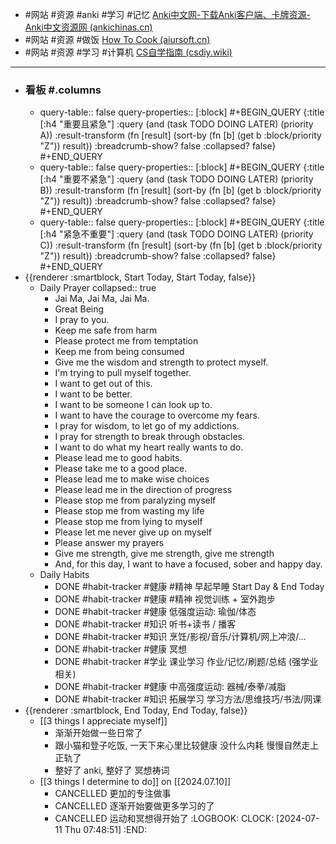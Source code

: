 - #网站 #资源 #anki #学习 #记忆 [Anki中文网-下载Anki客户端、卡牌资源-Anki中文资源网 (ankichinas.cn)](https://file.ankichinas.cn/)
- #网站 #资源 #做饭 [How To Cook (aiursoft.cn)](https://cook.aiursoft.cn/)
- #网站 #资源 #学习 #计算机  [CS自学指南 (csdiy.wiki)](https://csdiy.wiki/)
- ---
- ### 看板 #.columns
	- query-table:: false
	  query-properties:: [:block]
	  #+BEGIN_QUERY
	  {:title [:h4 "重要且紧急"]
	  :query  (and (task TODO DOING LATER) (priority A))
	  :result-transform (fn [result]
	                          (sort-by (fn [b]
	                                     (get b :block/priority "Z")) result))
	  :breadcrumb-show? false
	  :collapsed? false}
	  #+END_QUERY
	- query-table:: false
	  query-properties:: [:block]
	  #+BEGIN_QUERY
	  {:title [:h4 "重要不紧急"]
	  :query  (and (task TODO DOING LATER) (priority B))
	  :result-transform (fn [result]
	                          (sort-by (fn [b]
	                                     (get b :block/priority "Z")) result))
	  :breadcrumb-show? false
	  :collapsed? false}
	  #+END_QUERY
	- query-table:: false
	  query-properties:: [:block]
	  #+BEGIN_QUERY
	  {:title [:h4 "紧急不重要"]
	  :query  (and (task TODO DOING LATER) (priority C))
	  :result-transform (fn [result]
	                          (sort-by (fn [b]
	                                     (get b :block/priority "Z")) result))
	  :breadcrumb-show? false
	  :collapsed? false}
	  #+END_QUERY
- {{renderer :smartblock, Start Today, Start Today, false}}
	- Daily Prayer
	  collapsed:: true
		- Jai Ma, Jai Ma, Jai Ma.
		- Great Being
		- I pray to you.
		- Keep me safe from harm
		- Please protect me from temptation
		- Keep me from being consumed
		- Give me the wisdom and strength to protect myself.
		- I'm trying to pull myself together.
		- I want to get out of this.
		- I want to be better.
		- I want to be someone I can look up to.
		- I want to have the courage to overcome my fears.
		- I pray for wisdom, to let go of my addictions.
		- I pray for strength to break through obstacles.
		- I want to do what my heart really wants to do.
		- Please lead me to good habits.
		- Please take me to a good place.
		- Please lead me to make wise choices
		- Please lead me in the direction of progress
		- Please stop me from paralyzing myself
		- Please stop me from wasting my life
		- Please stop me from lying to myself
		- Please let me never give up on myself
		- Please answer my prayers
		- Give me strength, give me strength, give me strength
		- And, for this day, I want to have a focused, sober and happy day.
	- Daily Habits
		- DONE  #habit-tracker #健康 #精神 早起早睡 Start Day & End Today
		- DONE  #habit-tracker #健康 #精神 视觉训练 + 室外跑步
		- DONE  #habit-tracker #健康 低强度运动: 瑜伽/体态
		- DONE  #habit-tracker #知识 听书+读书 / 播客
		- DONE  #habit-tracker #知识 烹饪/影视/音乐/计算机/网上冲浪/...
		- DONE  #habit-tracker #健康 冥想
		- DONE  #habit-tracker #学业 课业学习 作业/记忆/刷题/总结 (强学业相关)
		- DONE  #habit-tracker #健康 中高强度运动: 器械/泰拳/减脂
		- DONE  #habit-tracker #知识 拓展学习 学习方法/思维技巧/书法/网课
- {{renderer :smartblock, End Today, End Today, false}}
	- [[3 things I appreciate myself]]
		- 渐渐开始做一些日常了
		- 跟小猫和登子吃饭, 一天下来心里比较健康 没什么内耗 慢慢自然走上正轨了
		- 整好了 anki, 整好了 冥想祷词
	- [[3 things I determine to do]] on [[2024.07.10]]
		- CANCELLED 更加的专注做事
		- CANCELLED 逐渐开始要做更多学习的了
		- CANCELLED 运动和冥想得开始了
		  :LOGBOOK:
		  CLOCK: [2024-07-11 Thu 07:48:51]
		  :END: